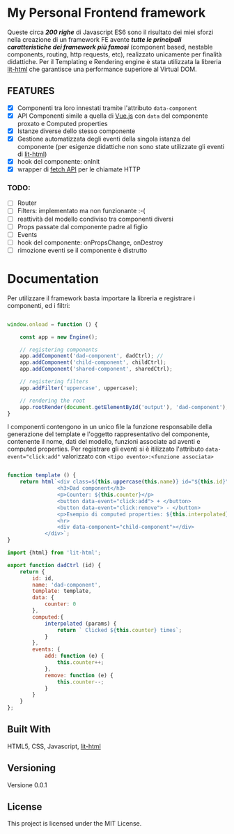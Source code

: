 # My Personal Frontend framework

Queste circa ***200 righe*** di Javascript ES6 sono il risultato dei miei sforzi nella creazione di un framework FE avente ___tutte le principali caratteristiche dei framework più famosi___ (component based, nestable components, routing, http requests, etc), realizzato unicamente per finalità didattiche. Per il Templating e Rendering engine è stata utilizzata la libreria [lit-html](https://github.com/polymer/lit-html) che garantisce una performance superiore al Virtual DOM.

## FEATURES
- [x] Componenti tra loro innestati tramite l'attributo ```data-component```
- [x] API Componenti simile a quella di [Vue.js](https://vuejs.org) con ```data``` del componente proxato e Computed properties
- [x] Istanze diverse dello stesso componente
- [x] Gestione automatizzata degli eventi della singola istanza del componente (per esigenze didattiche non sono state utilizzate gli eventi di [lit-html](https://github.com/polymer/lit-html))
- [x] hook del componente: onInit
- [x] wrapper di [fetch API](https://github.com/github/fetch) per le chiamate HTTP

### TODO:
- [ ] Router
- [ ] Filters: implementato ma non funzionante :-(
- [ ] reattività del modello condiviso tra componenti diversi
- [ ] Props passate dal componente padre al figlio
- [ ] Events
- [ ] hook del componente: onPropsChange, onDestroy
- [ ] rimozione eventi se il componente è distrutto

# Documentation

Per utilizzare il framework basta importare la libreria e registrare i componenti, ed i filtri:
```javascript

window.onload = function () {

    const app = new Engine();

    // registering components
    app.addComponent('dad-component', dadCtrl); //  
    app.addComponent('child-component', childCtrl);
    app.addComponent('shared-component', sharedCtrl);

    // registering filters
    app.addFilter('uppercase', uppercase);

    // rendering the root
    app.rootRender(document.getElementById('output'), 'dad-component');
}
```

I componenti contengono in un unico file la funzione responsabile della generazione del template e l'oggetto rappresentativo del componente, contenente il nome, dati del modello, funzioni associate ad aventi e computed properties. Per registrare gli eventi si è itilizzato l'attributo ```data-event="click:add"``` valorizzato con ```<tipo evento>:<funzione associata>```

```javascript

function template () {
    return html`<div class=${this.uppercase(this.name)} id="${this.id}">
                <h3>Dad component</h3>  
                <p>Counter: ${this.counter}</p>
                <button data-event="click:add"> + </button>
                <button data-event="click:remove"> - </button>
                <p>Esempio di computed properties: ${this.interpolated}</p>
                <hr> 
                <div data-component="child-component"></div>
            </div>`;
}

import {html} from 'lit-html';

export function dadCtrl (id) {
    return {
        id: id,
        name: 'dad-component',
        template: template,
        data: {
            counter: 0
        },
        computed:{
            interpolated (params) {
                return ` Clicked ${this.counter} times`;
            }
        },
        events: {
            add: function (e) {
                this.counter++;
            },
            remove: function (e) {
                this.counter--;
            }
        }
    }
};
```



## Built With

HTML5, CSS, Javascript, [lit-html](https://github.com/polymer/lit-html)

## Versioning

Versione 0.0.1

## License

This project is licensed under the MIT License.






